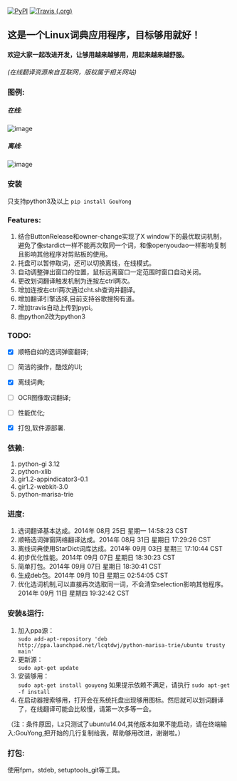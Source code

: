 
[![PyPI](https://img.shields.io/pypi/v/nine.svg)](https://github.com/zaixi/GouYong)
[![Travis (.org)](https://img.shields.io/travis/zaixi/GouYong.svg)](https://github.com/zaixi/GouYong)


## 这是一个Linux词典应用程序，目标够用就好！

#### 欢迎大家一起改进开发，让够用越来越够用，用起来越来越舒服。 
*(在线翻译资源来自互联网，版权属于相关网站)*

### 图例:
##### 在线:
![image](https://cloud.githubusercontent.com/assets/1257256/5561516/1dff5d2a-8e19-11e4-9c18-17815259948d.png)
##### 离线:
![image](https://cloud.githubusercontent.com/assets/1257256/5561515/1dfd28c0-8e19-11e4-8352-67c54a2540c9.png)

### 安装
只支持python3及以上
`pip install GouYong`

### Features:
1. 结合ButtonRelease和owner-change实现了X window下的最优取词机制，避免了像stardict一样不能再次取同一个词，和像openyoudao一样影响复制且影响其他程序对剪贴板的使用。
2. 托盘可以暂停取词，还可以切换离线，在线模式。
3. 自动调整弹出窗口的位置，鼠标远离窗口一定范围时窗口自动关闭。
4. 更改划词翻译触发机制为连按左ctrl两次。
5. 增加连按右ctrl两次通过cht.sh查询并翻译。
6. 增加翻译引擎选择,目前支持谷歌搜狗有道。
7. 增加travis自动上传到pypi。
8. 由python2改为python3

### TODO:
- [X] 顺畅自如的选词弹窗翻译;
- [ ] 简洁的操作，酷炫的UI;
- [X] 离线词典;
- [ ] OCR图像取词翻译;
- [ ] 性能优化;
- [X] 打包,软件源部署.
 
 

### 依赖:  
1. python-gi 3.12  
2. python-xlib  
3. gir1.2-appindicator3-0.1  
4. gir1.2-webkit-3.0  
5. python-marisa-trie  


### 进度:    
1. 选词翻译基本达成。2014年 08月 25日 星期一 14:58:23 CST    
2. 顺畅选词弹窗网络翻译达成。2014年 08月 31日 星期日 17:29:26 CST    
3. 离线词典使用StarDict词库达成。2014年 09月 03日 星期三 17:10:44 CST   
4. 初步优化性能。2014年 09月 07日 星期日 18:30:23 CST  
5. 简单打包。2014年 09月 07日 星期日 18:30:41 CST  
6. 生成deb包。2014年 09月 10日 星期三 02:54:05 CST  
7. 优化选词机制,可以直接再次选取同一词，不会清空selection影响其他程序。2014年 09月 11日 星期四 19:32:42 CST  

### 安装&运行:
1. 加入ppa源：  
    `sudo add-apt-repository 'deb http://ppa.launchpad.net/lcqtdwj/python-marisa-trie/ubuntu trusty main'`
2. 更新源：  
    `sudo apt-get update`
3. 安装够用：    
    `sudo apt-get install gouyong`
如果提示依赖不满足，请执行
        `sudo apt-get -f install`
4. 在启动器搜索够用，打开会在系统托盘出现够用图标。然后就可以划词翻译了，在线翻译可能会比较慢，请第一次多等一会。  

（注：条件原因，Lz只测试了ubuntu14.04,其他版本如果不能启动，请在终端输入:GouYong,把开始的几行复制给我，帮助够用改进，谢谢啦。）  

### 打包:
使用fpm，stdeb, setuptools_git等工具。  
